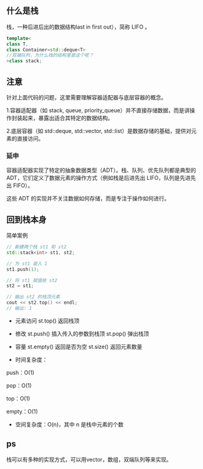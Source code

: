 ## 什么是栈
栈，一种后进后出的数据结构last in first out），简称 LIFO 。

```cpp
template<
class T,
class Container=std::deque<T>
//双端队列，为什么栈的结构里是这个呢？
>class stack;
```

## 注意
针对上面代码的问题，这里需要理解容器适配器与底层容器的概念。

1.容器适配器（如 stack, queue, priority_queue）并不直接存储数据，而是讲操作封装起来，暴露出适合其特定的数据结构。

2.底层容器（如 std::deque, std::vector, std::list）是数据存储的基础，提供对元素的直接访问。

### 延申
容器适配器实现了特定的抽象数据类型（ADT）。栈、队列、优先队列都是典型的 ADT，它们定义了数据元素的操作方式（例如栈是后进先出 LIFO，队列是先进先出 FIFO）。

这些 ADT 的实现并不关注数据如何存储，而是专注于操作如何进行。

## 回到栈本身

简单案例
```cpp
// 新建两个栈 st1 和 st2
std::stack<int> st1, st2;

// 为 st1 装入 1
st1.push(1);

// 将 st1 赋值给 st2
st2 = st1;

// 输出 st2 的栈顶元素
cout << st2.top() << endl;
// 输出: 1
```
- 元素访问
st.top() 返回栈顶
- 修改
st.push() 插入传入的参数到栈顶
st.pop() 弹出栈顶
- 容量
st.empty() 返回是否为空
st.size() 返回元素数量

- 时间复杂度：

push：O(1)

pop：O(1)

top：O(1)

empty：O(1)

- 空间复杂度：O(n)，其中 n 是栈中元素的个数
## ps
栈可以有多种的实现方式，可以用vector，数组，双端队列等来实现。

